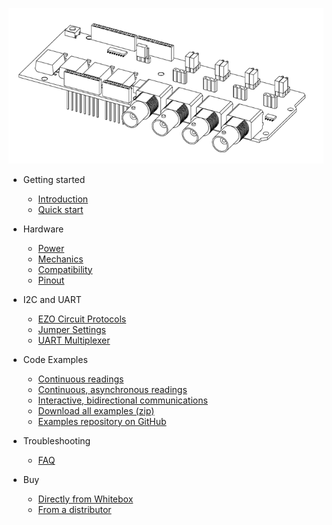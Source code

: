 ![Tentacle Shield for Arduino](_media/tentacle_t1.png)

* Getting started
  * [Introduction](/)
  * [<i class="fas fa-angle-double-right"></i> Quick start](quickstart.md)

* Hardware
  * [<i class="fas fa-bolt"></i> Power](power.md)
  * [<i class="fas fa-ruler-combined"></i> Mechanics](mechanics.md)
  * [<i class="fas fa-puzzle-piece"></i> Compatibility](compatibility.md)
  * [<i class="fas fa-microchip"></i> Pinout](pinout.md)

* I2C and UART
  * [EZO Circuit Protocols](protocols.md)
  * [Jumper Settings](jumpers.md)
  * [UART Multiplexer](muxer.md)

* Code Examples
  * [<i class="fas fa-code"></i> Continuous readings](continuous-example.md)
  * [<i class="fas fa-code"></i> Continuous, asynchronous readings](asynchronous-example.md)
  * [<i class="fas fa-code"></i> Interactive, bidirectional communications](interactive-example.md)
  * [<i class="fas fa-download"></i> Download all examples (zip)](https://github.com/whitebox-labs/tentacle-examples/archive/master.zip)
  * [<i class="fab fa-github"></i> Examples repository on GitHub](https://github.com/whitebox-labs/tentacle-examples)

* Troubleshooting
  * [<i class="fas fa-question-circle"></i> FAQ](faq.md)

* Buy
  * [<i class="fas fa-shopping-cart"></i> Directly from Whitebox](https://www.whiteboxes.ch/shop/tentacle/)
  * [From a distributor](https://www.whiteboxes.ch/distributors)
